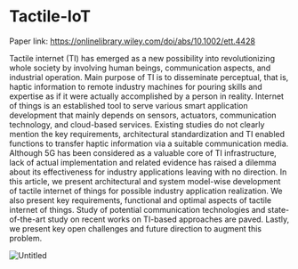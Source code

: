# Tactile-IoT


Paper link: https://onlinelibrary.wiley.com/doi/abs/10.1002/ett.4428

Tactile internet (TI) has emerged as a new possibility into revolutionizing whole society by involving human beings, communication aspects, and industrial operation. Main purpose of TI is to disseminate perceptual, that is, haptic information to remote industry machines for pouring skills and expertise as if it were actually accomplished by a person in reality. Internet of things is an established tool to serve various smart application development that mainly depends on sensors, actuators, communication technology, and cloud-based services. Existing studies do not clearly mention the key requirements, architectural standardization and TI enabled functions to transfer haptic information via a suitable communication media. Although 5G has been considered as a valuable core of TI infrastructure, lack of actual implementation and related evidence has raised a dilemma about its effectiveness for industry applications leaving with no direction. In this article, we present architectural and system model-wise development of tactile internet of things for possible industry application realization. We also present key requirements, functional and optimal aspects of tactile internet of things. Study of potential communication technologies and state-of-the-art study on recent works on TI-based approaches are paved. Lastly, we present key open challenges and future direction to augment this problem.



![Untitled](https://user-images.githubusercontent.com/1689639/162992090-57a8b3ff-36d0-450b-b39b-97c599d3a2a1.png)
